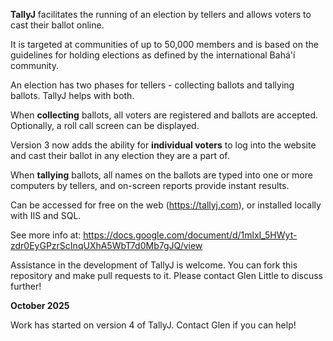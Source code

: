 **TallyJ** facilitates the running of an election by tellers and allows voters to cast their ballot online.

It is targeted at communities of up to 50,000 members and is based on the guidelines
for holding elections as defined by the international Bahá'í community.

An election has two phases for tellers - collecting ballots and tallying
ballots. TallyJ helps with both.

When **collecting** ballots, all voters are registered and ballots are accepted.
Optionally, a roll call screen can be displayed.

Version 3 now adds the ability for **individual voters** to log into the website and
cast their ballot in any election they are a part of.

When **tallying** ballots, all names on the ballots are typed
into one or more computers by tellers, and on-screen reports provide instant results.

Can be accessed for free on the web (https://tallyj.com), or installed locally with IIS and SQL.

See more info at: https://docs.google.com/document/d/1mlxI_5HWyt-zdr0EyGPzrScInqUXhA5WbT7d0Mb7gJQ/view

Assistance in the development of TallyJ is welcome. You can fork this repository and make
pull requests to it. Please contact Glen Little to discuss further!

**October 2025**

Work has started on version 4 of TallyJ. Contact Glen if you can help!
